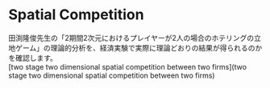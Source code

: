 # Spatial Competition  
田渕隆俊先生の「2期間2次元におけるプレイヤーが2人の場合のホテリングの立地ゲーム」の理論的分析を、経済実験で実際に理論どおりの結果が得られるのかを確認します。  
[two stage two dimensional spatial competition between two firms](two stage two dimensional spatial competition between two firms)  
